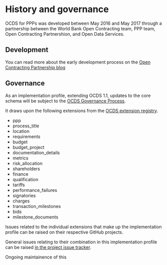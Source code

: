 # History and governance

OCDS for PPPs was developed between May 2016 and May 2017 through a partnership between the World Bank Open Contracting team, PPP team, Open Contracting Partnershion, and Open Data Services. 

## Development

You can read more about the early development process on the [Open Contracting Partnership blog](http://www.open-contracting.org/2016/09/08/extending-open-contracting-data-standard-ppps/)

## Governance
As an implementation profile, extending OCDS 1.1, updates to the core schema will be subject to the [OCDS Governance Process](http://standard.open-contracting.org/latest/en/support/governance/).

It draws upon the following extensions from the [OCDS extension registry](http://standard.open-contracting.org/latest/en/extensions/). 

* ppp
* process_title
* location
* requirements
* budget
* budget_project
* documentation_details
* metrics
* risk_allocation
* shareholders
* finance
* qualification
* tariffs
* performance_failures
* signatories
* charges
* transaction_milestones
* bids
* milestone_documents

Issues related to the individual extensions that make up the implementation profile can be raised on their respective GitHub projects. 

General issues relating to their combination in this implementation profile can be raised [in the project issue tracker](https://github.com/open-contracting/public-private-partnerships/issues).

Ongoing maintainence of this 